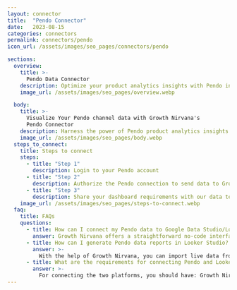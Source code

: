 ```yaml
---
layout: connector
title:  "Pendo Connector"
date:   2023-08-15
categories: connectors
permalink: connectors/pendo
icon_url: /assets/images/seo_pages/connectors/pendo

sections:
  overview:
    title: >-
      Pendo Data Connector
    description: Optimize your product analytics insights with Pendo integration. Seamlessly merge user behavior data from Pendo with Looker Studio's analytical capabilities, unlocking insights that drive product optimization strategies, user experiences, and operational excellence.
    image_url: /assets/images/seo_pages/overview.webp

  body:
    title: >-
      Visualize Your Pendo channel data with Growth Nirvana's
      Pendo Connector
    description: Harness the power of Pendo product analytics insights integrated into Looker Studio for strategic product optimization decisions.
    image_url: /assets/images/seo_pages/body.webp
  steps_to_connect:
    title: Steps to connect
    steps:
      - title: "Step 1"
        description: Login to your Pendo account
      - title: "Step 2"
        description: Authorize the Pendo connection to send data to Growth Nirvana
      - title: "Step 3"
        description: Share your dashboard requirements with our data team. We will build the report for you.
    image_url: /assets/images/seo_pages/steps-to-connect.webp
  faq:
    title: FAQs
    questions:
      - title: How can I connect my Pendo data to Google Data Studio/Looker Studio?
        answer: Growth Nirvana offers a straightforward no-code interface to connect to Pendo data sources.
      - title: How can I generate Pendo data reports in Looker Studio?
        answer: >-
          With the help of Growth Nirvana, you can import live data from Pendo into Looker Studio. These data can be viewed in charts, tables, and dashboards to generate branded reports that can be shared instantly.
      - title: What are the requirements for connecting Pendo and Looker Studio?
        answer: >-
          For connecting the two platforms, you should have: Growth Nirvana Account and Pendo Ads Account
---
```

